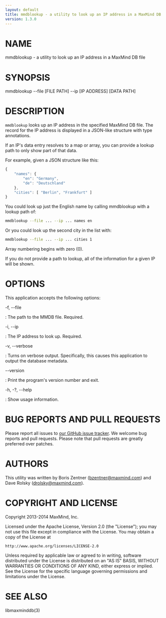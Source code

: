 ```yaml
---
layout: default
title: mmdblookup - a utility to look up an IP address in a MaxMind DB file
version: 1.3.0
---
```

# NAME

mmdblookup - a utility to look up an IP address in a MaxMind DB file

# SYNOPSIS

mmdblookup --file [FILE PATH] --ip [IP ADDRESS] [DATA PATH]

# DESCRIPTION

`mmdblookup` looks up an IP address in the specified MaxMind DB file. The
record for the IP address is displayed in a JSON-like structure with type
annotations.

If an IP's data entry resolves to a map or array, you can provide a lookup
path to only show part of that data.

For example, given a JSON structure like this:

```js
{
    "names": {
        "en": "Germany",
        "de": "Deutschland"
    },
    "cities": [ "Berlin", "Frankfurt" ]
}
```

You could look up just the English name by calling mmdblookup with a lookup
path of:

```bash
mmdblookup --file ... --ip ... names en
```

Or you could look up the second city in the list with:

```bash
mmdblookup --file ... --ip ... cities 1
```

Array numbering begins with zero (0).

If you do not provide a path to lookup, all of the information for a given IP
will be shown.

# OPTIONS

This application accepts the following options:

-f, --file

:    The path to the MMDB file. Required.

-i, --ip

:    The IP address to look up. Required.

-v, --verbose

:    Turns on verbose output. Specifically, this causes this
     application to output the database metadata.

--version

:    Print the program's version number and exit.

-h, -?, --help

:    Show usage information.

# BUG REPORTS AND PULL REQUESTS

Please report all issues to
[our GitHub issue tracker](https://github.com/maxmind/libmaxminddb/issues). We
welcome bug reports and pull requests. Please note that pull requests are
greatly preferred over patches.

# AUTHORS

This utility was written by Boris Zentner (bzentner@maxmind.com) and Dave
Rolsky (drolsky@maxmind.com).

# COPYRIGHT AND LICENSE

Copyright 2013-2014 MaxMind, Inc.

Licensed under the Apache License, Version 2.0 (the "License");
you may not use this file except in compliance with the License.
You may obtain a copy of the License at

    http://www.apache.org/licenses/LICENSE-2.0

Unless required by applicable law or agreed to in writing, software
distributed under the License is distributed on an "AS IS" BASIS,
WITHOUT WARRANTIES OR CONDITIONS OF ANY KIND, either express or implied.
See the License for the specific language governing permissions and
limitations under the License.

# SEE ALSO

libmaxminddb(3)
